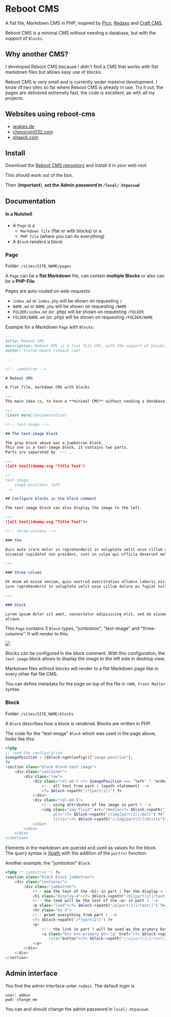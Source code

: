 # Reboot CMS

A flat file, Markdown CMS in PHP, inspired by [Pico](http://picocms.org), [Redaxo](https://redaxo.org/) and
[Craft CMS](https://craftcms.com/).

Reboot CMS is a minimal CMS without needing a database, but with the support of `Blocks`.

## Why another CMS?

I developed Reboot CMS because I didn't find a CMS that works with flat markdown files but allows easy use of blocks.

Reboot CMS is very small and is currently under massive development. I know of two sites so far where Reboot CMS is
already in use. Try it out, the pages are delivered extremely fast, the code is excellent, as with all my projects.

## Websites using reboot-cms

- [wukies.de](https://wukies.de)
- [chesscoin032.com](https://chesscoin032.com)
- [shaack.com](https://shaack.com)

## Install

Download the [Reboot CMS repository](https://github.com/shaack/reboot-cms) and
install it in your web root.

This should work out of the box.

Then (**important**), **set the Admin password in `/local/.htpasswd`**

## Documentation

#### In a Nutshell

- A `Page` is a
    - `Markdown file` (flat or with blocks) or a
    - `PHP file` (where you can do everything)
- A `Block` renders a block

### Page

Folder: `/sites/SITE_NAME/pages`

A `Page` can be a **flat Markdown** file, can contain **multiple Blocks** or also can be a **PHP-File**.

Pages are auto-routed on web-requests:

- `index.md` or `index.php` will be shown on requesting `/`
- `NAME.md` or `NAME.php` will be shown on requesting `/NAME`
- `FOLDER/index.md` (or .php) will be shown on requesting `/FOLDER`
- `FOLDER/NAME.md` (or .php) will be shown on requesting `/FOLDER/NAME`

Example for a Markdown `Page` with `Blocks`:

```markdown
---
title: Reboot CMS 
description: Reboot CMS is a flat file CMS, with the support of blocks. 
author: Stefan Haack (shaack.com)

---

<!-- jumbotron -->

# Reboot CMS

A flat file, markdown CMS with blocks

---
The main idea is, to have a **minimal CMS** without needing a database, but with the support of blocks.

---
[Learn more](documentation)

<!-- text-image -->

## The text-image block

The gray block above was a jumbotron block. 
This one is a text-image block, it contains two parts. 
Parts are separated by `---`.

---
![alt text](dummy.svg "Title Text")

<!-- 
text-image:
    image-position: left
-->

## Configure blocks in the block comment

The text-image block can also display the image to the left.

---
![alt text](dummy.svg "Title Text")>

<!-- three-columns -->

### the

Duis aute irure dolor in reprehenderit in voluptate velit esse cillum dolore eu fugiat nulla pariatur. Excepteur sint
occaecat cupidatat non proident, sunt in culpa qui officia deserunt mollit anim id est.

---

### three-colums

Ut enim ad minim veniam, quis nostrud exercitation ullamco laboris nisi ut aliquid ex ea commodi consequat. Quis aute
iure reprehenderit in voluptate velit esse cillum dolore eu fugiat nulla pariatur.

---

### block

Lorem ipsum dolor sit amet, consectetur adipisicing elit, sed do eiusmod tempor incididunt ut labore et dolore magna
aliqua.

```

This `Page` contains 3 `Block` types, "jumbotron", "text-image" and "three-columns". It will render to this:

![](https://shaack.com/projekte/assets/img/reboot-cms-index.png)

Blocks can be configured in the block comment. With this configuration, the `text-image`
block allows to display the image to the left side in desktop view.

Markdown files without blocks will render to a flat Markdown page like in every other flat file CMS.

You can define metadata for the page on top of the file in `YAML Front Matter` syntax.

### Block

Folder: `/sites/SITE_NAME/blocks`

A `Block` describes how a block is rendered. Blocks are written in PHP.

The code for the "text-image" `Block` which was used in the page above, looks like this:

```php
<?php
// read the configuration
$imagePosition = @$block->getConfig()["image-position"];
?>
<section class="block block-text-image">
    <div class="container">
        <div class="row">
            <div class="col-md-7 <?= $imagePosition === "left" ? "order-md-1" : "" ?>">
                <!-- all text from part 1 (xpath statement) -->
                <?= $block->xpath("/*[part(1)]") ?>
            </div>
            <div class="col-md-5">
                <!-- using attributes of the image in part 2 -->
                <img class="img-fluid" src="/media/<?= $block->xpath("//img[part(2)]/@core") ?>"
                     alt="<?= $block->xpath("//img[part(2)]/@alt") ?>"
                     title="<?= $block->xpath("//img[part(2)]/@title") ?>"/>
            </div>
        </div>
    </div>
</section>
```

Elements in the markdown are queried and used as values for the block. The query syntax
is [Xpath](https://devhints.io/xpath) with the addition of the `part(n)` function.

Another example, the "jumbotron" `Block`:

```php
<?php /* jumbotron */ ?>
<section class="block block-jumbotron">
    <div class="container">
        <div class="jumbotron">
            <!-- use the text of the <h1> in part 1 for the display-4 -->
            <h1 class="display-4"><?= $block->xpath("/h1[part(1)]/text()") ?></h1>
            <!-- the lead will be the text of the <p> in part 1 -->
            <p class="lead"><?= $block->xpath("/p[part(1)]/text()") ?></p>
            <hr class="my-4">
            <!-- print everything from part 2 -->
            <?= $block->xpath("/*[part(2)]") ?>
            <p>
                <!-- the link in part 3 will be used as the primary button -->
                <a class="btn btn-primary btn-lg" href="<?= $block->xpath("//a[part(3)]/@href") ?>"
                   role="button"><?= $block->xpath("//a[part(3)]/text()") ?></a>
            </p>
        </div>
    </div>
</section>
```

## Admin interface

You find the admin interface unter `/admin`. The default login is
```
user: admin
pwd: change_me
```
You can and should change the admin password in `local/.htpasswd`. 
